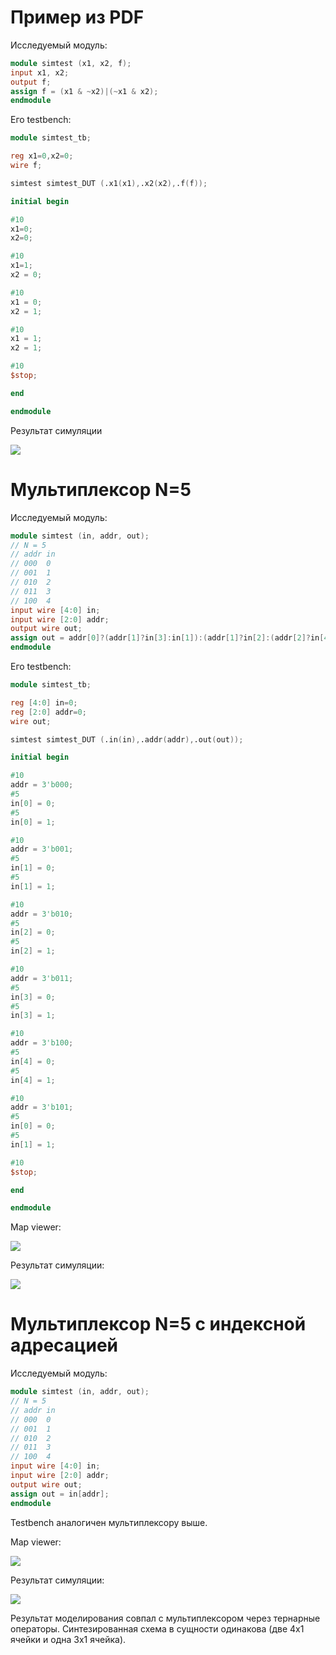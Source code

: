 # Пример из PDF

Исследуемый модуль:

```verilog
module simtest (x1, x2, f);
input x1, x2;
output f;
assign f = (x1 & ~x2)|(~x1 & x2);
endmodule
```

Его testbench:

```verilog
module simtest_tb;

reg x1=0,x2=0;
wire f;  

simtest simtest_DUT (.x1(x1),.x2(x2),.f(f));

initial begin

#10
x1=0;
x2=0;

#10
x1=1;
x2 = 0;

#10
x1 = 0;
x2 = 1;

#10
x1 = 1;
x2 = 1;

#10
$stop;

end

endmodule
```

Результат симуляции

![](tb1.png)

# Мультиплексор N=5

Исследуемый модуль:

```verilog
module simtest (in, addr, out);
// N = 5
// addr in
// 000  0
// 001  1
// 010  2
// 011  3
// 100  4
input wire [4:0] in;
input wire [2:0] addr;
output wire out;
assign out = addr[0]?(addr[1]?in[3]:in[1]):(addr[1]?in[2]:(addr[2]?in[4]:in[0]));
endmodule
```

Его testbench:

```verilog
module simtest_tb;

reg [4:0] in=0;
reg [2:0] addr=0;
wire out;

simtest simtest_DUT (.in(in),.addr(addr),.out(out));

initial begin

#10
addr = 3'b000;
#5
in[0] = 0;
#5
in[0] = 1;

#10
addr = 3'b001;
#5
in[1] = 0;
#5
in[1] = 1;

#10
addr = 3'b010;
#5
in[2] = 0;
#5
in[2] = 1;

#10
addr = 3'b011;
#5
in[3] = 0;
#5
in[3] = 1;

#10
addr = 3'b100;
#5
in[4] = 0;
#5
in[4] = 1;

#10
addr = 3'b101;
#5
in[0] = 0;
#5
in[1] = 1;

#10
$stop;

end

endmodule
```

Map viewer:

![](mp2.png)

Результат симуляции:

![](tb2.png)


# Мультиплексор N=5 с индексной адресацией

Исследуемый модуль:

```verilog
module simtest (in, addr, out);
// N = 5
// addr in
// 000  0
// 001  1
// 010  2
// 011  3
// 100  4
input wire [4:0] in;
input wire [2:0] addr;
output wire out;
assign out = in[addr];
endmodule
```

Testbench аналогичен мультиплексору выше.

Map viewer:

![](mp3.png)

Результат симуляции:

![](tb3.png)


Результат моделирования совпал с мультиплексором через тернарные операторы. Синтезированная схема в сущности одинакова (две 4х1 ячейки и одна 3х1 ячейка).
